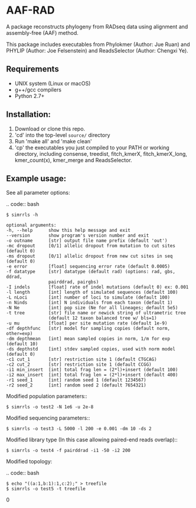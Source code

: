 **AAF-RAD**
===========

A package reconstructs phylogeny from RADseq data using alignment and assembly-free (AAF) method.

This package includes executables from Phylokmer (Author: Jue Ruan) and PHYLIP (Author: Joe Felsenstein) and ReadsSelector (Author: Chengxi Ye).

Requirements
------------
+ UNIX system (Linux or macOS)
+ g++/gcc compilers
+ Python 2.7+


Installation:
-------------
1. Download or clone this repo.  
2. 'cd' into the top-level `source/` directory 
3. Run 'make all'  and 'make clean'
4. 'cp' the executables you just compiled to your PATH or working directory, including consense, treedist, fitch_kmerX, fitch_kmerX_long, kmer_count(x), kmer_merge and ReadsSelector. 

Example usage: 
---------------

See all parameter options:

.. code:: bash  

    $ simrrls -h
    
    optional arguments:
    -h, --help      show this help message and exit
    --version       show program's version number and exit
    -o outname      [str] output file name prefix (default 'out')
    -mc dropout     [0/1] allelic dropout from mutation to cut sites (default 0)
    -ms dropout     [0/1] allelic dropout from new cut sites in seq (default 0)
    -e error        [float] sequencing error rate (default 0.0005)
    -f datatype     [str] datatype (default rad) (options: rad, gbs, ddrad,
                    pairddrad, pairgbs)
    -I indels       [float] rate of indel mutations (default 0) ex: 0.001
    -l length       [int] length of simulated sequences (default 100)
    -L nLoci        [int] number of loci to simulate (default 100)
    -n Ninds        [int] N individuals from each taxon (default 1)
    -N Ne           [int] pop size (Ne for all lineages; default 5e5)
    -t tree         [str] file name or newick string of ultrametric tree
                    (default 12 taxon balanced tree w/ bls=1)
    -u mu           [float] per site mutation rate (default 1e-9)
    -df depthfunc   [str] model for sampling copies (default norm, other=exp)
    -dm depthmean   [int] mean sampled copies in norm, 1/m for exp (default 10)
    -ds depthstd    [int] stdev sampled copies, used with norm model (default 0)
    -c1 cut_1       [str] restriction site 1 (default CTGCAG)
    -c2 cut_2       [str] restriction site 1 (default CCGG)
    -i1 min_insert  [int] total frag len = (2*l)+insert (default 100)
    -i2 max_insert  [int] total frag len = (2*l)+insert (default 400)
    -r1 seed_1      [int] random seed 1 (default 1234567)
    -r2 seed_2      [int] random seed 2 (default 7654321)


Modified population parameters::

    $ simrrls -o test2 -N 1e6 -u 2e-8 

Modified sequencing parameters::

    $ simrrls -o test3 -L 5000 -l 200 -e 0.001 -dm 10 -ds 2 

Modified library type (In this case allowing paired-end reads overlap)::

    $ simrrls -o test4 -f pairddrad -i1 -50 -i2 200 

Modified topology:

.. code:: bash  

    $ echo "((a:1,b:1):1,c:2);" > treefile  
    $ simrrls -o test5 -t treefile  





0

